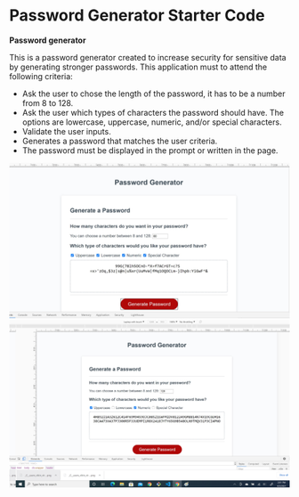 # Password Generator Starter Code

**Password generator**

This is a password generator created to increase security for sensitive data by generating stronger passwords. This application must to attend the following criteria:

- Ask the user to chose the length of the password, it has to be a number from 8 to 128.
- Ask the user which types of characters the password should have. The options are lowercase, uppercase, numeric, and/or special characters. 
- Validate the user inputs.
- Generates a password that matches the user criteria.
- The password must be displayed in the prompt or written in the page.

![A screenshot of the a password generated with all the options](screenshotAll.jpg)
![A screenshot of the a password generated with uppercase and numbers](screenshotUN.jpg)
